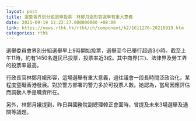 ```yaml
---
layout: post
title: 選委會界別分組選舉投票　林鄭月娥形容選舉有重大意義
date: 2021-09-19 12:22:27.000000000 +08:00
link: https://news.rthk.hk/rthk/ch/component/k2/1611276-20210919.htm
categories: rthk
---
```


選舉委員會界別分組選舉早上9時開始投票，選舉至今已舉行超過3小時。截至上午11時，約有1450名選民已投票，投票率近3成。其中商界(三)、法律界及勞工界的投票率最高。

行政長官林鄭月娥形容，這場選舉有重大意義，過往議會一段長時間泛政治化，某程度窒礙香港發展。對於警方部署的警力多於可投票人數。她認為，當局因應評估而調動人手是職責所在。

另外，林鄭月娥提到，昨日與國務院副總理韓正會面時，曾提及未來3場選舉及通關等議題。
